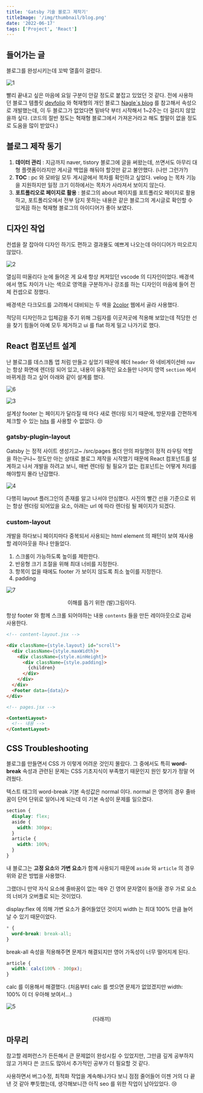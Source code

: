 ```yaml
---
title: 'Gatsby 기술 블로그 제작기' 
titleImage: '/img/thumbnail/blog.png'
date: '2022-06-17'
tags: ['Project', 'React']
---
```


## 들어가는 글

블로그를 완성시키는데 꼬박 열흘이 걸렸다.

![1](1.jpg)

빨리 끝내고 싶은 마음에 요일 구분이 안갈 정도로 붙잡고 있었던 것 같다. 전에 사용하던 블로그 템플릿 [devfolio](https://elastic-meninsky-aa7c74.netlify.app/) 와 혁재형의 개인 블로그 [Nagle`s blog](https://hyeokjaelee.github.io/) 를 참고해서 속성으로 개발했는데, 이 두 블로그가 없었다면 밑바닥 부터 시작해서 1~2주는 더 걸리지 않았을까 싶다. (코드의 절반 정도는 혁재형 블로그에서 가져온거라고 해도 할말이 없을 정도로 도움을 많이 받았다.)

## 블로그 제작 동기

1. **데이터 관리** : 지금까지 naver, tistory 블로그에 글을 써왔는데, 쓰면서도 아무리 대형 플랫폼이라지만 게시글 백업을 해둬야 할것만 같고 불안했다. (나만 그런가?)
2. **TOC** : pc 와 모바일 모두 게시글에서 목차를 확인하고 싶었다. velog 는 목차 기능을 지원하지만 일정 크기 이하에서는 목차가 사라져서 보이지 않는다.
3. **포트폴리오로 페이지로 활용** : 블로그의 about 페이지를 포트폴리오 페이지로 활용하고, 포트폴리오에서 전부 담지 못하는 내용은 같은 블로그의 게시글로 확인할 수 있게끔 하는 혁재형 블로그의 아이디어가 좋아 보였다.

## 디자인 작업

컨셉을 잘 잡아야 디자인 하기도 편하고 결과물도 예쁘게 나오는데 아이디어가 떠오르지 않았다.

![2](./2.png)

열심히 떠올리다 눈에 들어온 게 요새 항상 켜져있던 vscode 의 디자인이었다. 배경색에서 명도 차이가 나는 색으로 영역을 구분하거나 강조를 하는 디자인이 마음에 들어 전체 컨셉으로 정했다.

배경색은 다크모드를 고려해서 대비되는 두 색을 [2color](https://2colors.colorion.co) 웹에서 골라 사용했다.

적당히 디자인하고 입체감을 주기 위해 그림자를 이곳저곳에 적용해 보았는데 적당한 선을 찾기 힘들어 아예 모두 제거하고 ui 를 flat 하게 밀고 나가기로 했다.

## React 컴포넌트 설계

난 블로그를 데스크톱 앱 처럼 만들고 싶었기 때문에 헤더 `header` 와 네비게이션바 `nav` 는 항상 화면에 렌더링 되어 있고, 내용이 유동적인 요소들만 나머지 영역 `section` 에서 바뀌게끔 하고 싶어 아래와 같이 설계를 했다.

![6](./6.png)

![3](./3.png)

설계상 footer 는 페이지가 달라질 때 마다 새로 렌더링 되기 때문에, 방문자를 간편하게 체크할 수 있는 [hits](https://hits.seeyoufarm.com) 를 사용할 수 없었다. :unamused:

### gatsby-plugin-layout

Gatsby 는 정적 사이트 생성기고~ /src/pages 폴더 안의 파일명이 정적 라우팅 역할을 하는구나~ 정도만 아는 상태로 블로그 제작을 시작했기 때문에 React 컴포넌트를 설계하고 나서 개발을 하려고 보니, 매번 렌더링 될 필요가 없는 컴포넌트는 어떻게 처리를 해야할지 몰라 난감했다.

![4](./4.png)

다행히 layout 플러그인의 존재를 알고 나서야 안심했다. 사진의 빨간 선을 기준으로 위는 항상 렌더링 되어있을 요소, 아래는 url 에 따라 렌더링 될 페이지가 되겠다.

### custom-layout

개발을 하다보니 페이지마다 중복되서 사용되는 html element 의 패턴이 보여 재사용 할 레이아웃을 하나 만들었다.

1. 스크롤이 가능하도록 높이를 제한한다.
2. 반응형 크기 조절을 위해 최대 너비를 지정한다.
3. 항목이 없을 때에도 footer 가 보이지 않도록 최소 높이를 지정한다.
4. padding

![7](./7.png)

<p style="text-align:center">이해를 돕기 위한 (발)그림이다.</p>

항상 footer 와 함께 스크롤 되어야하는 내용 `contents` 들을 만든 레이아웃으로 감싸 사용한다.

```html
<!-- content-layout.jsx -->

<div className={style.layout} id="scroll">
  <div className={style.maxWidth}>
    <div className={style.minHeight}>
      <div className={style.padding}>
        {children}
      </div>
    </div>
  </div>
  <Footer data={data}/>
</div>

<!-- pages.jsx -->

<ContentLayout>
  <!-- 내용 -->
</ContentLayout>
```


## CSS Troubleshooting

블로그를 만들면서 CSS 가 이렇게 어려운 것인지 몰랐다. 그 중에서도 특히 **word-break** 속성과 관련된 문제는 CSS 기초지식이 부족했기 때문인지 원인 찾기가 정말 어려웠다.

텍스트 태그의 word-break 기본 속성값은 normal 이다. normal 은 영어의 경우 줄바꿈이 단어 단위로 일어나게 되는데 이 기본 속성이 문제를 일으켰다.

```css
section {
  display: flex;
  aside {
    width: 300px;
  }
  article {
    width: 100%;
  }
}
```

내 블로그는 **고정 요소**와 **가변 요소**가 함께 사용되기 때문에 `aside` 와 `article` 의 경우 위와 같은 방법을 사용했다.

그랬더니 만약 자식 요소에 줄바꿈이 없는 매우 긴 영어 문자열이 들어올 경우 가로 요소의 너비가 오버플로 되는 것이었다.

display:flex 에 의해 가변 요소가 줄어들었던 것이지 width 는 최대 100% 만큼 늘어날 수 있기 때문이었다.

```css
* {
  word-break: break-all;
}
```

break-all 속성을 적용해주면 문제가 해결되지만 영어 가독성이 너무 떨어지게 된다.

```css
article {
  width: calc(100% - 300px);
}
```

calc 를 이용해서 해결했다. (처음부터 calc 를 썻으면 문제가 없었겠지만 width: 100% 이 더 우아해 보여서...)

![5](./5.png)

<p style="text-align:center">(다래끼)</p>

## 마무리

참고할 레퍼런스가 든든해서 큰 문제없이 완성시킬 수 있었지만, 그만큼 깊게 공부하지 않고 가져다 쓴 코드도 많아서 추가적인 공부가 더 필요할 것 같다.

사용하면서 버그수정, 최적화 작업을 계속해나가다 보니 점점 줄어들어 이젠 거의 다 끝낸 것 같아 뿌듯했는데, 생각해보니깐 아직 seo 를 위한 작업이 남아있었다. :cry: